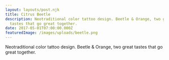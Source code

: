 ```yaml
---
layout: layouts/post.njk
title: Citrus Beetle
description: Neotraditional color tattoo design. Beetle & Orange, two great
  tastes that go great together.
date: 2017-05-01T07:00:00.000Z
featuredImage: /images/uploads/beetle.png
---
```

Neotraditional color tattoo design. Beetle & Orange, two great tastes that go great together.